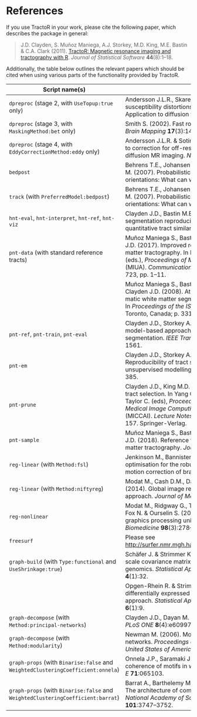# References

If you use TractoR in your work, please cite the following paper, which describes the package in general:

> J.D. Clayden, S. Muñoz Maniega, A.J. Storkey, M.D. King, M.E. Bastin & C.A. Clark (2011). [TractoR: Magnetic resonance imaging and tractography with R](paper/index.html). _Journal of Statistical Software_ **44**(8):1–18.

Additionally, the table below outlines the relevant papers which should be cited when using various parts of the functionality provided by TractoR.

Script name(s)                                      | Reference(s)
--------------------------------------------------- | ------------------------------------------------
`dpreproc` (stage 2, with `UseTopup:true` only)     | Andersson J.L.R., Skare S. & Ashburner J. (2003). How to correct susceptibility distortions in spin-echo echo-planar images: Application to diffusion tensor imaging. _NeuroImage_ **20**(2):870–888.
`dpreproc` (stage 3, with `MaskingMethod:bet` only) | Smith S. (2002). Fast robust automated brain extraction. _Human Brain Mapping_ **17**(3):143–155.
`dpreproc` (stage 4, with `EddyCorrectionMethod:eddy` only) | Andersson J.L.R. & Sotiropoulos S.N. (2016). An integrated approach to correction for off-resonance effects and subject movement in diffusion MR imaging. _NeuroImage_ **125**:1063–1078.
`bedpost`                                           | Behrens T.E., Johansen-Berg H., Jbabdi S., Rushworth M. & Woolrich M. (2007). Probabilistic diffusion tractography with multiple fibre orientations: What can we gain? _NeuroImage_ **34**(1):144–155.
`track` (with `PreferredModel:bedpost`)             | Behrens T.E., Johansen-Berg H., Jbabdi S., Rushworth M. & Woolrich M. (2007). Probabilistic diffusion tractography with multiple fibre orientations: What can we gain? _NeuroImage_ **34**(1):144–155.
`hnt-eval`, `hnt-interpret`, `hnt-ref`, `hnt-viz`   | Clayden J.D., Bastin M.E. & Storkey A.J. (2006). Improved segmentation reproducibility in group tractography using a quantitative tract similarity measure. _NeuroImage_ **33**(2):482–492.
`pnt-data` (with standard reference tracts)         | Muñoz Maniega S., Bastin M.E., Deary I.J., Wardlaw J.M. & Clayden J.D. (2017). Improved reference tracts for unsupervised brain white matter tractography. In M. Valdés Hernández & V. González-Castro (eds.), _Proceedings of Medical Image Understanding and Analysis_ (MIUA). _Communications in Computer and Information Science_, vol. 723, pp. 1–11.
                                                    | Muñoz Maniega S., Bastin M.E., McIn­tosh A.M., Lawrie S.M. & Clayden J.D. (2008). At­las-based ref­er­ence tracts im­prove auto­matic white mat­ter seg­ment­a­tion with neigh­bour­hood tracto­graphy. In _Proceedings of the ISMRM 16th Scientific Meeting & Exhibition_, Toronto, Canada; p. 3318.
`pnt-ref`, `pnt-train`, `pnt-eval`                  | Clayden J.D., Storkey A.J. & Bastin M.E. (2007). A probabilistic model-based approach to consistent white matter tract segmentation. _IEEE Transactions on Medical Imaging_ **26**(11):1555–1561.
`pnt-em`                                            | Clayden J.D., Storkey A.J., Muñoz Maniega S. & Bastin M.E. (2009). Reproducibility of tract segmentation between sessions using an unsupervised modelling-based approach. _NeuroImage_ **45**(2):377–385.
`pnt-prune`                                         | Clayden J.D., King M.D. & Clark C.A. (2009). Shape modelling for tract selection. In Yang G.-Z., Hawkes D., Rueckert D., Noble A. & Taylor C. (eds), _Proceedings of the 12th International Conference on Medical Image Computing and Computer Assisted Intervention_ (MICCAI). _Lecture Notes in Computer Science_, vol. 5762, pp. 150–157. Springer-Verlag.
`pnt-sample`                                        | Muñoz Maniega S., Bastin M.E., Deary I.J., Wardlaw J.M. & Clayden J.D. (2018). Reference tracts and generative models for brain white matter tractography. _Journal of Imaging_ **4**(1):8.
`reg-linear` (with `Method:fsl`)                    | Jenkinson M., Bannister P., Brady J. & Smith S. (2002). Improved optimisation for the robust and accurate linear registration and motion correction of brain images. _NeuroImage_ **17**(2):825–841.
`reg-linear` (with `Method:niftyreg`)               | Modat M., Cash D.M., Daga P., Winston G.P, Duncan J.S & Ourselin S. (2014). Global image registration using a symmetric block-matching approach. _Journal of Medical Imaging_ **1**(2):024003.
`reg-nonlinear`                                     | Modat M., Ridgway G., Taylor Z., Lehmann M., Barnes J., Hawkes D., Fox N. & Ourselin S. (2010). Fast free-form deformation using graphics processing units. _Computer Methods and Programs in Biomedicine_ **98**(3):278–284.
`freesurf`                                          | Please see <http://surfer.nmr.mgh.harvard.edu/fswiki/FreeSurferMethodsCitation>.
`graph-build` (with `Type:functional` and `UseShrinkage:true`) | Schäfer J. & Strimmer K. (2005). A shrinkage approach to large-scale covariance matrix estimation and implications for functional genomics. _Statistical Applications in Genetics and Molecular Biology_ **4**(1):32.
                                                    | Opgen-Rhein R. & Strimmer K. (2007). Accurate ranking of differentially expressed genes by a distributi on-free shrinkage approach. _Statistical Applications in Genetics and Molecular Biology_ **6**(1):9.
`graph-decompose` (with `Method:principal-networks`)| Clayden J.D., Dayan M. & Clark C.A. (2013). Principal networks. _PLoS ONE_ **8**(4):e60997.
`graph-decompose` (with `Method:modularity`)        | Newman M. (2006). Modularity and community structure in networks. _Proceedings of the National Academy of Sciences of the United States of America_ **103**:8577–8582.
`graph-props` (with `Binarise:false` and `WeightedClusteringCoefficient:onnela`) | Onnela J.P., Saramaki J., Kertesz J. & Kaski K. (2005). Intensity and coherence of motifs in weighted complex networks. _Physics Review E_ **71**:065103.
`graph-props` (with `Binarise:false` and `WeightedClusteringCoefficient:barrat`) | Barrat A., Barthelemy M., Pastor-Satorras R. & Vespignani A. (2004). The architecture of complex weighted networks. _Proceedings of the National Academy of Sciences of the United States of America_ **101**:3747–3752.
